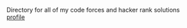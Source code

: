 Directory for all of my code forces and hacker rank solutions  
[profile](https://codeforces.com/profile/cocolate)
